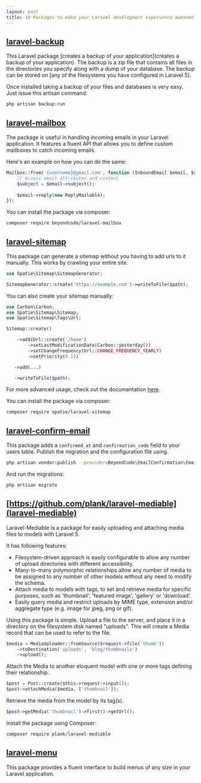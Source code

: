 ```yaml
---
layout: post
title: 10 Packages to make your Laravel development experience awesome.
---
```


## [laravel-backup](https://github.com/spatie/laravel-backup)

This Laravel package [creates a backup of your application](creates a backup of your application). The backup is a zip file that contains all files in the directories you specify along with a dump of your database. The backup can be stored on [any of the filesystems you have configured in Laravel 5].

Once installed taking a backup of your files and databases is very easy. Just issue this artisan command:

```bash
php artisan backup:run
```

## [laravel-mailbox](https://github.com/beyondcode/laravel-mailbox)

The package is useful in handling incoming emails in your Laravel application. It features a fluent API that allows you to define custom mailboxes to catch incoming emails.

Here's an example on how you can do the same:

```php
Mailbox::from('{username}@gmail.com', function (InboundEmail $email, $username) {
    // Access email attributes and content
    $subject = $email->subject();
    
    $email->reply(new ReplyMailable);
});
```

You can install the package via composer:

```bash
composer require beyondcode/laravel-mailbox
```

## [laravel-sitemap](https://github.com/spatie/laravel-sitemap)

This package can generate a sitemap without you having to add urls to it manually. This works by crawling your entire site.

```php
use Spatie\Sitemap\SitemapGenerator;

SitemapGenerator::create('https://example.com')->writeToFile($path);
```

You can also create your sitemap manually:

```php
use Carbon\Carbon;
use Spatie\Sitemap\Sitemap;
use Spatie\Sitemap\Tags\Url;

Sitemap::create()

    ->add(Url::create('/home')
        ->setLastModificationDate(Carbon::yesterday())
        ->setChangeFrequency(Url::CHANGE_FREQUENCY_YEARLY)
        ->setPriority(0.1))

   ->add(...)

   ->writeToFile($path);
```

For more advanced usage, check out the documentation [here](https://github.com/spatie/laravel-sitemap/blob/master/README.md).

You can install the package via composer:

```bash
composer require spatie/laravel-sitemap
```

## [laravel-confirm-email](https://github.com/beyondcode/laravel-confirm-email)

This package adds a `confirmed_at` and `confirmation_code` field to your users table. Publish the migration and the configuration file using.

```bash
php artisan vendor:publish --provider=BeyondCode\EmailConfirmation\EmailConfirmationServiceProvider
```

And run the migrations:

```bash
php artisan migrate
```

## [https://github.com/plank/laravel-mediable](laravel-mediable)

Laravel-Mediable is a package for easily uploading and attaching media files to models with Laravel 5. 

It has following features:

- Filesystem-driven approach is easily configurable to allow any number of upload directories with different accessibility.
- Many-to-many polymorphic relationships allow any number of media to be assigned to any number of other models without any need to modify the schema.
- Attach media to models with tags, to set and retrieve media for specific purposes, such as 'thumbnail', 'featured image', 'gallery' or 'download'.
- Easily query media and restrict uploads by MIME type, extension and/or aggregate type (e.g. image for jpeg, png or gif).

Using this package is simple. Upload a file to the server, and place it in a directory on the filesystem disk named "uploads". This will create a Media record that can be used to refer to the file.

```php
$media = MediaUploader::fromSource($request->file('thumb'))
	->toDestination('uploads', 'blog/thumbnails')
	->upload();
```

Attach the Media to another eloquent model with one or more tags defining their relationship.

```php
$post = Post::create($this->request->input());
$post->attachMedia($media, ['thumbnail']);
```

Retrieve the media from the model by its tag(s).

```php
$post->getMedia('thumbnail')->first()->getUrl();
```

Install the package using Composer:

```bash
composer require plank/laravel-mediable
```

## [laravel-menu](https://github.com/spatie/laravel-menu)

This package provides a fluent interface to build menus of any size in your Laravel application.

